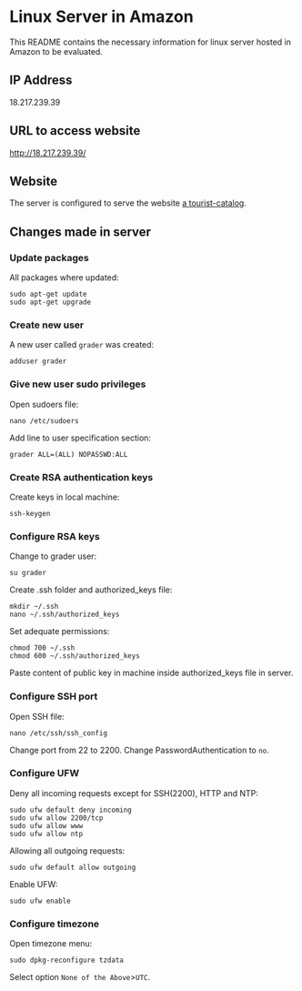 # Linux Server in Amazon
This README contains the necessary information for linux server hosted in Amazon to be evaluated.

## IP Address
18.217.239.39

## URL to access website
http://18.217.239.39/

## Website
The server is configured to serve the website [a tourist-catalog](https://github.com/caiopg/turist-catalog).

## Changes made in server

### Update packages
All packages where updated:
```
sudo apt-get update
sudo apt-get upgrade
```

### Create new user
A new user called `grader` was created:
```
adduser grader
```

### Give new user sudo privileges
Open sudoers file:
```
nano /etc/sudoers
```

Add line to user specification section:
```
grader ALL=(ALL) NOPASSWD:ALL
```

### Create RSA authentication keys
Create keys in local machine:
```
ssh-keygen
```

### Configure RSA keys
Change to grader user:
```
su grader
```

Create .ssh folder and authorized_keys file:
```
mkdir ~/.ssh
nano ~/.ssh/authorized_keys
```

Set adequate permissions:
```
chmod 700 ~/.ssh
chmod 600 ~/.ssh/authorized_keys
```

Paste content of public key in machine inside authorized_keys file in server.

### Configure SSH port
Open SSH file:
```
nano /etc/ssh/ssh_config
```

Change port from 22 to 2200.
Change PasswordAuthentication to `no`.

### Configure UFW
Deny all incoming requests except for SSH(2200), HTTP and NTP:
```
sudo ufw default deny incoming
sudo ufw allow 2200/tcp
sudo ufw allow www
sudo ufw allow ntp
```

Allowing all outgoing requests:
```
sudo ufw default allow outgoing
```

Enable UFW:
```
sudo ufw enable
```

### Configure timezone
Open timezone menu:
```
sudo dpkg-reconfigure tzdata
```

Select option `None of the Above`>`UTC`.


